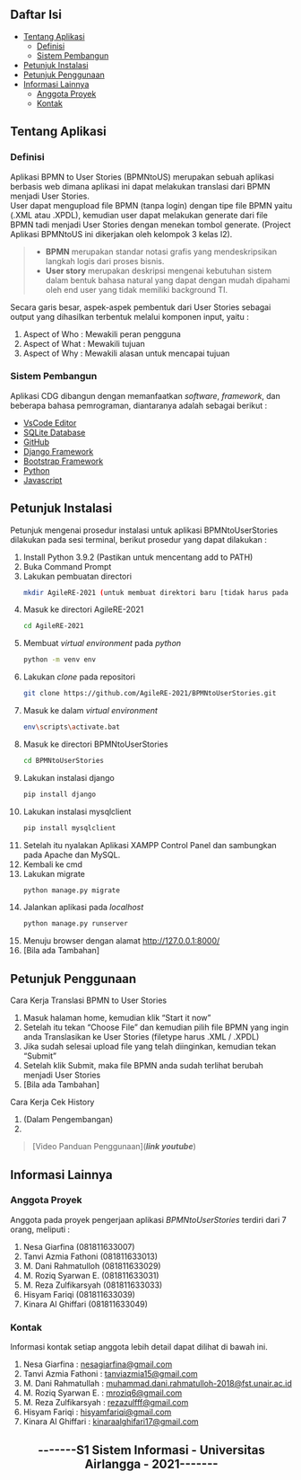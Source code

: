 

## Daftar Isi
* [Tentang Aplikasi](#tentang-aplikasi)
  * [Definisi](#definisi)
  * [Sistem Pembangun](#sistem-pembangun)
* [Petunjuk Instalasi](#petunjuk-instalasi)
* [Petunjuk Penggunaan](#petunjuk-penggunaan)
* [Informasi Lainnya](informasi-lainnya)
  * [Anggota Proyek](#anggota-proyek)
  * [Kontak](#kontak)

<!-- TENTANG APLIKASI -->
## Tentang Aplikasi
### Definisi
Aplikasi BPMN to User Stories (BPMNtoUS) merupakan sebuah aplikasi berbasis web dimana aplikasi ini dapat melakukan translasi dari BPMN menjadi User Stories. 
<br>
User dapat mengupload file BPMN (tanpa login) dengan tipe file BPMN yaitu (.XML atau .XPDL), kemudian user dapat melakukan generate dari file BPMN tadi menjadi User Stories dengan menekan tombol generate. (Project Aplikasi BPMNtoUS ini dikerjakan oleh kelompok 3 kelas I2).
<br/>
>- **BPMN** merupakan standar notasi grafis yang mendeskripsikan langkah logis dari proses bisnis.
>- **User story** merupakan deskripsi mengenai kebutuhan sistem dalam bentuk bahasa natural yang dapat dengan mudah dipahami oleh end user yang tidak memiliki background TI.

Secara garis besar, aspek-aspek pembentuk dari User Stories sebagai output yang dihasilkan terbentuk melalui komponen input, yaitu :
1. Aspect of Who : Mewakili peran pengguna
2. Aspect of What : Mewakili tujuan 
3. Aspect of Why : Mewakili alasan untuk mencapai tujuan

### Sistem Pembangun
Aplikasi CDG dibangun dengan memanfaatkan *software*, *framework*, dan beberapa bahasa pemrograman, diantaranya adalah sebagai berikut :
- [VsCode Editor](https://code.visualstudio.com/)
- [SQLite Database](https://www.sqlite.org/index.html)
- [GitHub](https://github.com/)
- [Django Framework](https://www.djangoproject.com/) 
- [Bootstrap Framework](https://getbootstrap.com/)
- [Python](https://www.python.org/)
- [Javascript](javascript.com)

## Petunjuk Instalasi 
Petunjuk mengenai prosedur instalasi untuk aplikasi BPMNtoUserStories dilakukan pada sesi terminal, berikut prosedur yang dapat dilakukan :
1. Install Python 3.9.2 (Pastikan untuk mencentang add to PATH)
2. Buka Command Prompt
3. Lakukan pembuatan directori
   ```sh
   mkdir AgileRE-2021 (untuk membuat direktori baru [tidak harus pada disk C:])
   ```
4. Masuk ke directori AgileRE-2021
   ```sh
   cd AgileRE-2021
   ```
5. Membuat *virtual environment* pada *python*
   ```sh
   python -m venv env
   ```
6. Lakukan *clone* pada repositori
   ```sh
   git clone https://github.com/AgileRE-2021/BPMNtoUserStories.git
   ```
7. Masuk ke dalam *virtual environment* 
   ```sh
   env\scripts\activate.bat
   ```
8. Masuk ke directori BPMNtoUserStories
   ```sh
   cd BPMNtoUserStories
   ```
9. Lakukan instalasi django
   ```sh
   pip install django
   ```
10. Lakukan instalasi mysqlclient
    ```sh
    pip install mysqlclient
    ```
11. Setelah itu nyalakan Aplikasi XAMPP Control Panel dan sambungkan pada Apache dan MySQL.
12. Kembali ke cmd
13. Lakukan migrate
    ```sh
    python manage.py migrate
    ```
14. Jalankan aplikasi pada *localhost*
    ```sh
    python manage.py runserver
    ```
15. Menuju browser dengan alamat http://127.0.0.1:8000/
16. [Bila ada Tambahan]

## Petunjuk Penggunaan
Cara Kerja Translasi BPMN to User Stories
1. Masuk halaman home, kemudian klik “Start it now”
2. Setelah itu tekan “Choose File” dan kemudian pilih file BPMN yang ingin anda Translasikan ke User Stories (filetype harus .XML / .XPDL)
3. Jika sudah selesai upload file yang telah diinginkan, kemudian tekan “Submit”
4. Setelah klik Submit, maka file BPMN anda sudah terlihat berubah menjadi User Stories
5. [Bila ada Tambahan]

Cara Kerja Cek History
1. (Dalam Pengembangan)
2. 

> [Video Panduan Penggunaan](***link youtube***)

## Informasi Lainnya
### Anggota Proyek
Anggota pada proyek pengerjaan aplikasi *BPMNtoUserStories* terdiri dari 7 orang, meliputi :

1. Nesa Giarfina         (081811633007)
2. Tanvi Azmia Fathoni   (081811633013)
3. M. Dani Rahmatulloh   (081811633029)
4. M. Roziq Syarwan E.   (081811633031)
5. M. Reza Zulfikarsyah  (081811633033)
6. Hisyam Fariqi         (081811633039)
7. Kinara Al Ghiffari    (081811633049)

### Kontak 
Informasi kontak setiap anggota lebih detail dapat dilihat di bawah ini. 
1. Nesa Giarfina         : nesagiarfina@gmail.com
2. Tanvi Azmia Fathoni   : tanviazmia15@gmail.com
3. M. Dani Rahmatullah   : muhammad.dani.rahmatulloh-2018@fst.unair.ac.id
4. M. Roziq Syarwan E.   : mroziq6@gmail.com
5. M. Reza Zulfikarsyah  : rezazulfff@gmail.com
6. Hisyam Fariqi         : hisyamfariqi@gmail.com
7. Kinara Al Ghiffari    : kinaraalghifari17@gmail.com

<h2 align="center"> -------S1 Sistem Informasi - Universitas Airlangga - 2021------- </h2>
